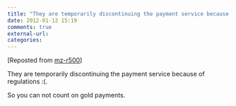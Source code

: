```yaml
---
title: "They are temporarily discontinuing the payment service because of regulations :(."
date: 2012-01-12 15:19
comments: true
external-url:
categories:
---
```

[Reposted from [mz-r500][1]]

They are temporarily discontinuing the payment service because of regulations :(.  
  
So you can not count on gold payments.

  [1]: http://mz-r500.soup.io/post/217631069/As-for-the-purchasing-power-conservation-I
